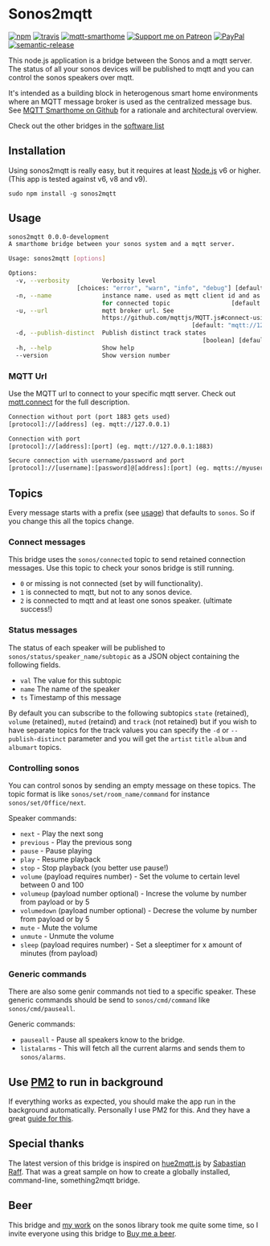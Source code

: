 # Sonos2mqtt

[![npm](https://img.shields.io/npm/v/sonos2mqtt.svg?style=flat-square)](https://www.npmjs.com/package/sonos2mqtt)
[![travis](https://img.shields.io/travis/svrooij/sonos2mqtt.svg?style=flat-square)](https://travis-ci.org/svrooij/sonos2mqtt)
[![mqtt-smarthome](https://img.shields.io/badge/mqtt-smarthome-blue.svg?style=flat-square)](https://github.com/mqtt-smarthome/mqtt-smarthome)
[![Support me on Patreon][badge_patreon]][patreon]
[![PayPal][badge_paypal_donate]][paypal-donations]
[![semantic-release](https://img.shields.io/badge/%20%20%F0%9F%93%A6%F0%9F%9A%80-semantic--release-e10079.svg?style=flat-square)](https://github.com/semantic-release/semantic-release)

This node.js application is a bridge between the Sonos and a mqtt server. The status of all your sonos devices will be published to mqtt and you can control the sonos speakers over mqtt.

It's intended as a building block in heterogenous smart home environments where an MQTT message broker is used as the centralized message bus. See [MQTT Smarthome on Github](https://github.com/mqtt-smarthome/mqtt-smarthome) for a rationale and architectural overview.

Check out the other bridges in the [software list](https://github.com/mqtt-smarthome/mqtt-smarthome/blob/master/Software.md)

## Installation

Using sonos2mqtt is really easy, but it requires at least [Node.js](https://nodejs.org/) v6 or higher. (This app is tested against v6, v8 and v9).

`sudo npm install -g sonos2mqtt`

## Usage

```bash
sonos2mqtt 0.0.0-development
A smarthome bridge between your sonos system and a mqtt server.

Usage: sonos2mqtt [options]

Options:
  -v, --verbosity         Verbosity level
                   [choices: "error", "warn", "info", "debug"] [default: "info"]
  -n, --name              instance name. used as mqtt client id and as prefix
                          for connected topic                 [default: "sonos"]
  -u, --url               mqtt broker url. See
                          https://github.com/mqttjs/MQTT.js#connect-using-a-url
                                                   [default: "mqtt://127.0.0.1"]
  -d, --publish-distinct  Publish distinct track states
                                                      [boolean] [default: false]
  -h, --help              Show help                                    [boolean]
  --version               Show version number                          [boolean]
```

### MQTT Url

Use the MQTT url to connect to your specific mqtt server. Check out [mqtt.connect](https://github.com/mqttjs/MQTT.js#connect) for the full description.

```txt
Connection without port (port 1883 gets used)
[protocol]://[address] (eg. mqtt://127.0.0.1)

Connection with port
[protocol]://[address]:[port] (eg. mqtt://127.0.0.1:1883)

Secure connection with username/password and port
[protocol]://[username]:[password]@[address]:[port] (eg. mqtts://myuser:secretpassword@127.0.0.1:8883)
```

## Topics

Every message starts with a prefix (see [usage](#usage)) that defaults to `sonos`. So if you change this all the topics change.

### Connect messages

This bridge uses the `sonos/connected` topic to send retained connection messages. Use this topic to check your sonos bridge is still running.

* `0` or missing is not connected (set by will functionality).
* `1` is connected to mqtt, but not to any sonos device.
* `2` is connected to mqtt and at least one sonos speaker. (ultimate success!)

### Status messages

The status of each speaker will be published to `sonos/status/speaker_name/subtopic` as a JSON object containing the following fields.

* `val` The value for this subtopic
* `name` The name of the speaker
* `ts` Timestamp of this message

By default you can subscribe to the following subtopics `state` (retained), `volume` (retained), `muted` (retaind) and `track` (not retained) but if you wish to have separate topics for the track values you can specify the `-d` or `--publish-distinct` parameter and you will get the `artist` `title` `album` and `albumart` topics.

### Controlling sonos

You can control sonos by sending an empty message on these topics. The topic format is like `sonos/set/room_name/command` for instance `sonos/set/Office/next`.

Speaker commands:

* `next` - Play the next song
* `previous` - Play the previous song
* `pause` - Pause playing
* `play` - Resume playback
* `stop` - Stop playback (you better use pause!)
* `volume` (payload requires number) - Set the volume to certain level between 0 and 100
* `volumeup` (payload number optional) - Increse the volume by number from payload or by 5
* `volumedown` (payload number optional) - Decrese the volume by number from payload or by 5
* `mute` - Mute the volume
* `unmute` - Unmute the volume
* `sleep` (payload requires number) - Set a sleeptimer for x amount of minutes (from payload)

### Generic commands

There are also some genir commands not tied to a specific speaker. These generic commands should be send to `sonos/cmd/command` like `sonos/cmd/pauseall`.

Generic commands:

* `pauseall` - Pause all speakers know to the bridge.
* `listalarms` - This will fetch all the current alarms and sends them to `sonos/alarms`.

## Use [PM2](http://pm2.keymetrics.io) to run in background

If everything works as expected, you should make the app run in the background automatically. Personally I use PM2 for this. And they have a great [guide for this](http://pm2.keymetrics.io/docs/usage/quick-start/).

## Special thanks

The latest version of this bridge is inspired on [hue2mqtt.js](https://github.com/hobbyquaker/hue2mqtt.js) by [Sabastian Raff](https://github.com/hobbyquaker). That was a great sample on how to create a globally installed, command-line, something2mqtt bridge.

## Beer

This bridge and [my work](https://github.com/bencevans/node-sonos/pull/195) on the sonos library took me quite some time, so I invite everyone using this bridge to [Buy me a beer](https://svrooij.nl/buy-me-a-beer/).

[badge_paypal_donate]: https://svrooij.nl/badges/paypal_donate.svg
[badge_patreon]: https://svrooij.nl/badges/patreon.svg
[paypal-donations]: https://www.paypal.com/cgi-bin/webscr?cmd=_s-xclick&hosted_button_id=T9XFJYUSPE4SG
[patreon]: https://www.patreon.com/svrooij